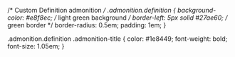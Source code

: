 /* Custom Definition admonition */
.admonition.definition {
  background-color: #e8f8ec;          /* light green background */
  border-left: 5px solid #27ae60;     /* green border */
  border-radius: 0.5em;
  padding: 1em;
}

.admonition.definition .admonition-title {
  color: #1e8449;
  font-weight: bold;
  font-size: 1.05em;
}
